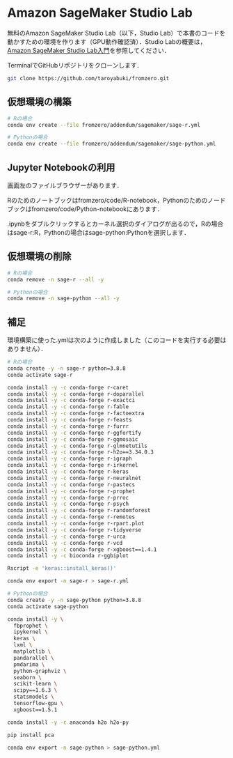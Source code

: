 # Amazon SageMaker Studio Lab

無料のAmazon SageMaker Studio Lab（以下，Studio Lab）で本書のコードを動かすための環境を作ります（GPU動作確認済）．Studio Labの概要は，[Amazon SageMaker Studio Lab入門](https://atmarkit.itmedia.co.jp/ait/subtop/features/di/sagemakerstudiolab_index.html)を参照してください．

TerminalでGitHubリポジトリをクローンします．

```bash
git clone https://github.com/taroyabuki/fromzero.git
```

## 仮想環境の構築

```bash
# Rの場合
conda env create --file fromzero/addendum/sagemaker/sage-r.yml

# Pythonの場合
conda env create --file fromzero/addendum/sagemaker/sage-python.yml
```

## Jupyter Notebookの利用

画面左のファイルブラウザーがあります．

Rのためのノートブックはfromzero/code/R-notebook，Pythonのためのノードブックはfromzero/code/Python-notebookにあります．

.ipynbをダブルクリックするとカーネル選択のダイアログが出るので，Rの場合はsage-r:R，Pythonの場合はsage-python:Pythonを選択します．

## 仮想環境の削除

```bash
# Rの場合
conda remove -n sage-r --all -y

# Pythonの場合
conda remove -n sage-python --all -y
```

## 補足

環境構築に使った.ymlは次のように作成しました（このコードを実行する必要はありません）．

```bash
# Rの場合
conda create -y -n sage-r python=3.8.8
conda activate sage-r

conda install -y -c conda-forge r-caret
conda install -y -c conda-forge r-doparallel
conda install -y -c conda-forge r-exactci
conda install -y -c conda-forge r-fable
conda install -y -c conda-forge r-factoextra
conda install -y -c conda-forge r-feasts
conda install -y -c conda-forge r-furrr
conda install -y -c conda-forge r-ggfortify
conda install -y -c conda-forge r-ggmosaic
conda install -y -c conda-forge r-glmnetutils
conda install -y -c conda-forge r-h2o==3.34.0.3
conda install -y -c conda-forge r-igraph
conda install -y -c conda-forge r-irkernel
conda install -y -c conda-forge r-keras
conda install -y -c conda-forge r-neuralnet
conda install -y -c conda-forge r-pastecs
conda install -y -c conda-forge r-prophet
conda install -y -c conda-forge r-prroc
conda install -y -c conda-forge r-psych
conda install -y -c conda-forge r-randomforest
conda install -y -c conda-forge r-remotes
conda install -y -c conda-forge r-rpart.plot
conda install -y -c conda-forge r-tidyverse
conda install -y -c conda-forge r-urca
conda install -y -c conda-forge r-vcd
conda install -y -c conda-forge r-xgboost==1.4.1
conda install -y -c bioconda r-ggbiplot

Rscript -e 'keras::install_keras()'

conda env export -n sage-r > sage-r.yml
```

```bash
# Pythonの場合
conda create -y -n sage-python python=3.8.8
conda activate sage-python

conda install -y \
  fbprophet \
  ipykernel \
  keras \
  lxml \
  matplotlib \
  pandarallel \
  pmdarima \
  python-graphviz \
  seaborn \
  scikit-learn \
  scipy==1.6.3 \
  statsmodels \
  tensorflow-gpu \
  xgboost==1.5.1

conda install -y -c anaconda h2o h2o-py

pip install pca

conda env export -n sage-python > sage-python.yml
```
